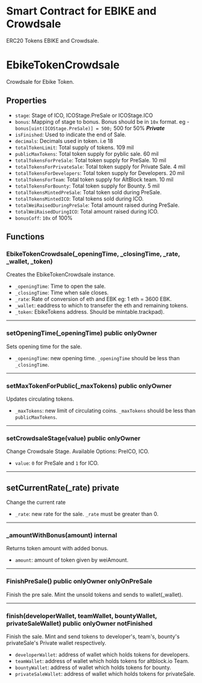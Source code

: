 # Smart Contract for EBIKE and Crowdsale
ERC20 Tokens EBIKE and Crowdsale.

# EbikeTokenCrowdsale
Crowdsale for Ebike Token.

## Properties
  - `stage`: Stage of ICO, ICOStage.PreSale or ICOStage.ICO
  - `bonus`: Mapping of stage to bonus. Bonus should be in `10x` format. eg - `bonus[uint(ICOStage.PreSale)] = 500;` 500 for 50% ***Private***
  - `isFinished`: Used to indicate the end of Sale.
  - `decimals`: Decimals used in token. i.e 18
  - `totalTokenLimit`: Total supply of tokens. 109 mil
  - `publicMaxTokens`: Total token supply for pyblic sale. 60 mil
  - `totalTokensForPreSale`: Total token supply for PreSale. 10 mil
  - `totalTokensForPrivateSale`: Total token supply for Private Sale. 4 mil
  - `totalTokensForDevelopers`: Total token supply for Developers. 20 mil
  - `totalTokensForTeam`: Total token supply for AltBlock team. 10 mil
  - `totalTokensForBounty`: Total token supply for Bounty. 5 mil  
  - `totalTokensMintedPreSale`: Total token sold during PreSale.
  - `totalTokensMintedICO`: Total tokens sold during ICO.
  - `totalWeiRaisedDuringPreSale`: Total amount raised during PreSale.
  - `totalWeiRaisedDuringICO`: Total amount raised during ICO.
  - `bonusCoff`: `10x` of 100%




## Functions

### EbikeTokenCrowdsale(_openingTime, _closingTime, _rate, _wallet, _token)
Creates the EbikeTokenCrowdsale instance.
  - `_openingTime`: Time to open the sale.
  - `_closingTime`: Time when sale closes.
  - `_rate`: Rate of conversion of eth and EBK eg: 1 eth = 3600 EBK.
  - `_wallet`: eaddress to which to transefer the eth and remaining tokens.
  - `_token`: EbikeTokens address. Should be mintable.trackpad).
---

### setOpeningTime(_openingTime) public onlyOwner
Sets opening time for the sale.
  - `_openingTime`: new opening time.  `_openingTime` should be less than `_closingTime`.
---
### setMaxTokenForPublic(_maxTokens) public onlyOwner
Updates circulating tokens.
  -  `_maxTokens`: new limit of circulating coins. `_maxTokens` should be less than `publicMaxTokens`.
---
### setCrowdsaleStage(value) public onlyOwner
Change Crowdsale Stage. Available Options: PreICO, ICO.
  - `value`: `0` for PreSale and `1` for ICO.
---
## setCurrentRate(_rate) private
Change the current rate
  - `_rate`: new rate for the sale. `_rate` must be greater than 0.
---
### _amountWithBonus(amount) internal
Returns token amount with added bonus.
  - `amount`: amount of token given by weiAmount.
---
### FinishPreSale() public onlyOwner onlyOnPreSale
Finish the pre sale. Mint the unsold tokens and sends to wallet(_wallet).

---

### finish(developerWallet, teamWallet, bountyWallet, privateSaleWallet) public onlyOwner notFinished
Finish the sale. Mint and send tokens to developer's, team's, bounty's privateSale's Private wallet respectively.
  -  `developerWallet`: address of wallet which holds tokens for developers.
  -  `teamWallet`: address of wallet which holds tokens for altblock.io Team.
  -  `bountyWallet`: address of wallet which holds tokens for bounty.
  -  `privateSaleWallet`: address of wallet which holds tokens for privateSale.